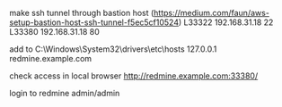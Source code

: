 
make ssh tunnel through bastion host (https://medium.com/faun/aws-setup-bastion-host-ssh-tunnel-f5ec5cf10524)
L33322 192.168.31.18 22
L33380 192.168.31.18 80

add to C:\Windows\System32\drivers\etc\hosts 
127.0.0.1 redmine.example.com

check access in local browser
http://redmine.example.com:33380/

login to redmine 
admin/admin
